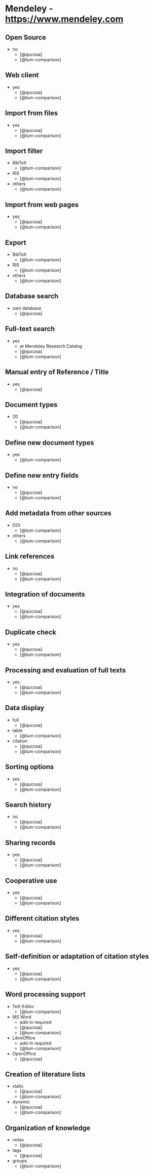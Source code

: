 # Mendeley - https://www.mendeley.com


## Open Source
- no
    - [@qucosa]
    - [@tum-comparison]

## Web client
- yes
    - [@qucosa]
    - [@tum-comparison]

## Import from files
- yes
    - [@qucosa]
    - [@tum-comparison]

## Import filter
- BibTeX
    - [@tum-comparison]
- RIS
    - [@tum-comparison]
- others
    - [@tum-comparison]

## Import from web pages
- yes
    - [@qucosa]
    - [@tum-comparison]

## Export
- BibTeX
    - [@tum-comparison]
- RIS
    - [@tum-comparison]
- others
    - [@tum-comparison]

## Database search
- own database
    - [@qucosa]

## Full-text search
- yes
    - at Mendeley Research Catalog
    - [@qucosa]
    - [@tum-comparison]

## Manual entry of Reference / Title
- yes
    - [@qucosa]

## Document types
- 20
    - [@qucosa]
    - [@tum-comparison]

## Define new document types
- yes
    - [@tum-comparison]

## Define new entry fields
- no
    - [@qucosa]
    - [@tum-comparison]

## Add metadata from other sources
- DOI
    - [@tum-comparison]
- others
    - [@tum-comparison]

## Link references
- no
    - [@qucosa]
    - [@tum-comparison]

## Integration of documents
- yes
    - [@qucosa]
    - [@tum-comparison]

## Duplicate check
- yes
    - [@qucosa]
    - [@tum-comparison]

## Processing and evaluation of full texts
- yes
    - [@qucosa]
    - [@tum-comparison]

## Data display
- full
    - [@qucosa]
- table
    - [@tum-comparison]
- citation
    - [@qucosa]
    - [@tum-comparison]

## Sorting options
- yes
    - [@qucosa]
    - [@tum-comparison]

## Search history
- no
    - [@qucosa]
    - [@tum-comparison]

## Sharing records
- yes
    - [@qucosa]
    - [@tum-comparison]

## Cooperative use
- yes
    - [@qucosa]
    - [@tum-comparison]

## Different citation styles
- yes
    - [@qucosa]
    - [@tum-comparison]

## Self-definition or adaptation of citation styles
- yes
    - [@qucosa]
    - [@tum-comparison]

## Word processing support
- TeX-Editor
    - [@tum-comparison]
- MS Word
    - add-in required
    - [@qucosa]
    - [@tum-comparison]
- LibreOffice
    - add-in required
    - [@tum-comparison]
- OpenOffice
    - [@qucosa]

## Creation of literature lists
- static
    - [@qucosa]
    - [@tum-comparison]
- dynamic
    - [@qucosa]
    - [@tum-comparison]

## Organization of knowledge
- notes
    - [@qucosa]
- tags
    - [@qucosa]
- groups
    - [@tum-comparison]
